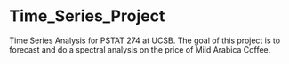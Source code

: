 # Time_Series_Project
Time Series Analysis for PSTAT 274 at UCSB. The goal of this project is to forecast and do a spectral analysis on the price of Mild Arabica Coffee. 
